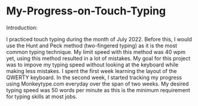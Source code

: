 # My-Progress-on-Touch-Typing

Introduction:

I practiced touch typing during the month of July 2022. Before this, I would use the Hunt and Peck method (two-fingered typing) as it is the most common typing technique. My limit speed with this method was 40 wpm yet, using this method resulted in a lot of mistakes. My goal for this project was to impove my typing speed without looking at the keyboard while making less mistakes. I spent the first week learning the layout of the QWERTY keyboard. In the second week, I started tracking my progress using Monkeytype.com everyday over the span of two weeks. My desired typing speed was 50 words per minute as this is the minimum requirement for typing skills at most jobs.
